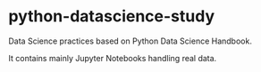 # python-datascience-study

Data Science practices based on Python Data Science Handbook.

It contains mainly Jupyter Notebooks handling real data.
